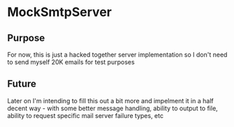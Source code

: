﻿# MockSmtpServer

## Purpose
For now, this is just a hacked together server implementation so I don't need to send myself 20K emails for test purposes

## Future
Later on I'm intending to fill this out a bit more and impelment it in a half decent way - with some better message handling, ability to output to file, ability to request specific mail server failure types, etc
